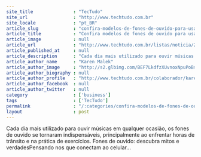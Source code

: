 ```yaml
---
site_title               : "TecTudo"
site_url                 : "http://www.techtudo.com.br"
site_locale              : "pt_BR"
article_slug             : "confira-modelos-de-fones-de-ouvido-para-usar-no-celular-por-ate-rs-100"
article_title            : "Confira modelos de fones de ouvido para usar no celular por até R$ 100"
article_image            : null
article_url              : "http://www.techtudo.com.br/listas/noticia/2016/11/confira-modelos-de-fones-de-ouvido-para-usar-no-celular-por-ate-r-100.html"
article_published_at     : null
article_description      : "Cada dia mais utilizado para ouvir músicas em qualquer ocasião, os fones de ouvido se tornaram indispensáveis, principalmente ao enfrentar horas de trânsito e na prática de exercícios. Fones de ouvido: descubra mitos e verdadesPensando nos que conectam ao celular..."
article_author_name      : "Karen Malek"
article_author_image     : "http://s2.glbimg.com/BEF7LkdfzXUvnoxNpuPoBscIgGg=/30x30/s2.glbimg.com/360PllCf8FOKbdhfHpZwur7hslQ=/0x34:140x174/140x140/s.glbimg.com/po/tt2/f/original/2016/03/10/k_1.jpg"
article_author_biography : null
article_author_profile   : "http://www.techtudo.com.br/colaborador/karen-malek.html"
article_author_facebook  : null
article_author_twitter   : null
category                 : ['business']
tags                     : ['TecTudo']
permalink                : "/:categories/confira-modelos-de-fones-de-ouvido-para-usar-no-celular-por-ate-rs-100/"
layout                   : post
---
```


Cada dia mais utilizado para ouvir músicas em qualquer ocasião, os fones de ouvido se tornaram indispensáveis, principalmente ao enfrentar horas de trânsito e na prática de exercícios. Fones de ouvido: descubra mitos e verdadesPensando nos que conectam ao celular...

